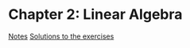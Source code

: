 # Chapter 2: Linear Algebra
[Notes](./notes/ch2-notes)
[Solutions to the exercises](./solutions/ch2-solutions/ch2-solutions.md)
